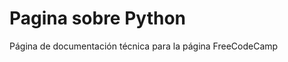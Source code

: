 # Pagina sobre Python
Página de documentación técnica para la página <a href="https://www.freecodecamp.org/espanol/roh__fer" target="_blank" style="text-decoration:none;" > FreeCodeCamp</a>
